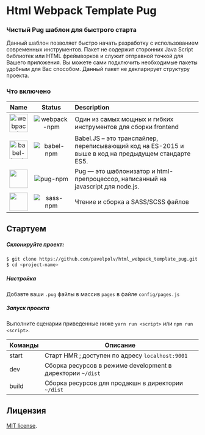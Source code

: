 # Html Webpack Template Pug
### Чистый Pug шаблон для быстрого старта

Данный шаблон позволяет быстро начать разработку с использованием современных инструментов. Пакет не содержит сторонних Java Script библиотек или HTML фреймворков и служит отправной точкой для Вашего приложения. Вы можете сами подключить необходимые пакеты удобным для Вас способом. Данный пакет не декларирует структуру проекта.

### Что включено
[webpack-npm]: https://img.shields.io/npm/v/webpack.svg
[babel-npm]: https://img.shields.io/npm/v/babel-loader.svg
[pug-npm]: https://img.shields.io/npm/v/pug-loader.svg
[sass-npm]: https://img.shields.io/npm/v/sass-loader.svg

|Name|Status|Description|
|:--:|:----:|:----------|
|<a href="https://github.com/webpack/webpack"><img width="48" height="48" title="webpack" src="https://webpack.js.org/d19378a95ebe6b15d5ddea281138dcf4.svg"></a>|![webpack-npm]|Один из самых мощных и гибких инструментов для сборки frontend|
|<a href="https://github.com/babel/babel-loader"><img width="48" height="48" title="babel-loader" src="https://worldvectorlogo.com/logos/babel-10.svg"></a>|![babel-npm]|Babel.JS – это транспайлер, переписывающий код на ES-2015 и выше в код на предыдущем стандарте ES5.|
|<a href="https://github.com/pugjs/pug-loader"><img width="48" height="48" src="https://cdn.rawgit.com/pugjs/pug-logo/master/SVG/pug-final-logo-_-colour-128.svg"></a>|![pug-npm]|Pug — это шаблонизатор и html-препроцессор, написанный на javascript для node.js. |
|<a href="https://github.com/jtangelder/sass-loader"><img width="48" height="48" src="https://worldvectorlogo.com/logos/sass-1.svg"></a>|![sass-npm]|Чтение и сборка a SASS/SCSS файлов|

## Стартуем

##### Склонируйте проект:

```bash
$ git clone https://github.com/pavelpolv/html_webpack_template_pug.git
$ cd <project-name>
```
##### Настройка
Добавте ваши `.pug` файлы в массив ```pages``` в файле `config/pages.js`


##### Запуск проекта
Выполните сценарии приведенные ниже `yarn run <script>` или `npm run <script>`.

| Команды        | Описание                                                           |
|----------------|--------------------------------------------------------------------|
| start          | Старт HMR ; доступен по адресу `localhost:9001`                    |
| dev            | Сборка ресурсов в режиме development в директории `~/dist`         |
| build          | Сборка ресурсов для продакшн в директории `~/dist`                 |


## Лицензия
[MIT license](https://opensource.org/licenses/MIT).


